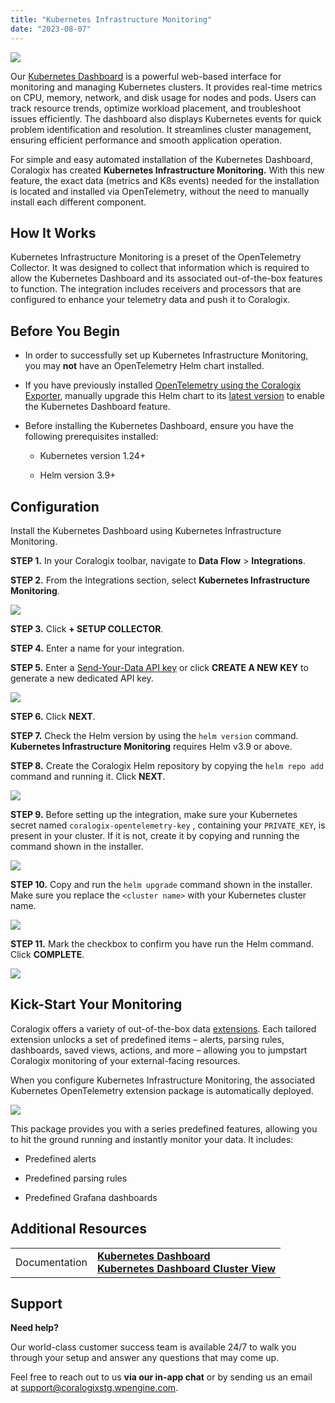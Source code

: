 ```yaml
---
title: "Kubernetes Infrastructure Monitoring"
date: "2023-08-07"
---
```


![](images/Untitled-40-1024x513.png)

Our [Kubernetes Dashboard](https://coralogixstg.wpengine.com/docs/kubernetes-dashboard/) is a powerful web-based interface for monitoring and managing Kubernetes clusters. It provides real-time metrics on CPU, memory, network, and disk usage for nodes and pods. Users can track resource trends, optimize workload placement, and troubleshoot issues efficiently. The dashboard also displays Kubernetes events for quick problem identification and resolution. It streamlines cluster management, ensuring efficient performance and smooth application operation.

For simple and easy automated installation of the Kubernetes Dashboard, Coralogix has created **Kubernetes Infrastructure Monitoring.** With this new feature, the exact data (metrics and K8s events) needed for the installation is located and installed via OpenTelemetry, without the need to manually install each different component.

## How It Works

Kubernetes Infrastructure Monitoring is a preset of the OpenTelemetry Collector. It was designed to collect that information which is required to allow the Kubernetes Dashboard and its associated out-of-the-box features to function. The integration includes receivers and processors that are configured to enhance your telemetry data and push it to Coralogix.

## Before You Begin

- In order to successfully set up Kubernetes Infrastructure Monitoring, you may **not** have an OpenTelemetry Helm chart installed.

- If you have previously installed [OpenTelemetry using the Coralogix Exporter](https://github.com/open-telemetry/opentelemetry-collector-contrib/tree/main/exporter/coralogixexporter), manually upgrade this Helm chart to its [latest version](https://github.com/coralogix/telemetry-shippers/tree/master/otel-integration/k8s-helm) to enable the Kubernetes Dashboard feature.

- Before installing the Kubernetes Dashboard, ensure you have the following prerequisites installed:
    - Kubernetes version 1.24+
    
    - Helm version 3.9+

## Configuration

Install the Kubernetes Dashboard using Kubernetes Infrastructure Monitoring.

**STEP 1.** In your Coralogix toolbar, navigate to **Data Flow** > **Integrations**.

**STEP 2.** From the Integrations section, select ****Kubernetes Infrastructure Monitoring****.

![](images/Kubernetes-Collector-Overview-1.png)

**STEP 3.** Click **\+ SETUP COLLECTOR**.

**STEP 4.** Enter a name for your integration.

**STEP 5.** Enter a [Send-Your-Data API key](https://coralogixstg.wpengine.com/docs/send-your-data-api-key/) or click **CREATE A NEW KEY** to generate a new dedicated API key.

![](images/Kubernetes-Collector-Kubernetes-Collector-Details.png)

**STEP 6.** Click **NEXT**.

**STEP 7.** Check the Helm version by using the `helm version` command. ****Kubernetes Infrastructure Monitoring**** requires Helm v3.9 or above.

**STEP 8.** Create the Coralogix Helm repository by copying the `helm repo add` command and running it. Click **NEXT**.

![](images/Kubernetes-Collector-Prerequisites-1024x595.png)

**STEP 9.** Before setting up the integration, make sure your Kubernetes secret named `coralogix-opentelemetry-key` , containing your `PRIVATE_KEY`, is present in your cluster. If it is not, create it by copying and running the command shown in the installer.

![](images/Kubernetes-Collector-Create-Secret-1024x595.png)

**STEP 10.** Copy and run the `helm upgrade` command shown in the installer. Make sure you replace the `<cluster name>` with your Kubernetes cluster name.

![](images/Kubernetes-Collector-Install-Coralogix-Collector_UPDATED-1024x595.png)

**STEP 11.** Mark the checkbox to confirm you have run the Helm command. Click **COMPLETE**.

![](images/Kubernetes-Collector-Installed-1024x633.png)

## Kick-Start Your Monitoring

Coralogix offers a variety of out-of-the-box data [extensions](https://coralogixstg.wpengine.com/docs/extension-packages/). Each tailored extension unlocks a set of predefined items – alerts, parsing rules, dashboards, saved views, actions, and more – allowing you to jumpstart Coralogix monitoring of your external-facing resources.

When you configure Kubernetes Infrastructure Monitoring, the associated Kubernetes OpenTelemetry extension package is automatically deployed.

![](images/Kubernetes-Collector-Extension-Deploy-1024x887.png)

This package provides you with a series predefined features, allowing you to hit the ground running and instantly monitor your data. It includes:

- Predefined alerts

- Predefined parsing rules

- Predefined Grafana dashboards

## Additional Resources

<table><tbody><tr><td>Documentation</td><td><a href="https://coralogixstg.wpengine.com/docs/kubernetes-dashboard/"><strong>Kubernetes Dashboard</strong></a><br><strong><a href="http://www.coralogixstg.wpengine.com/docs/kubernetes-dashboard-cluster-view">Kubernetes Dashboard Cluster View</a></strong></td></tr></tbody></table>

## Support

**Need help?**

Our world-class customer success team is available 24/7 to walk you through your setup and answer any questions that may come up.

Feel free to reach out to us **via our in-app chat** or by sending us an email at [support@coralogixstg.wpengine.com](mailto:support@coralogixstg.wpengine.com).
